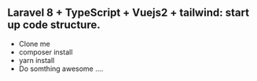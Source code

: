 ## Laravel 8 + TypeScript + Vuejs2 + tailwind: start up code structure.
- Clone me
- composer install
- yarn install
- Do somthing awesome ....
